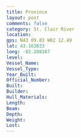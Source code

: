 ```yaml
---
title: Province
layout: post
comments: false
category: St. Clair River
location:
gps: N43 09.83 W82 12.49
lat: 43.163833
long: -82.208167
level:
Vessel_Name:
Vessel_Type:
Year_Built:
Official_Number:
Built:
Builder:
Hull_Materials:
Length:
Beam:
Depth:
Weight:
Lost:
---
```

